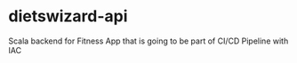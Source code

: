 # dietswizard-api
Scala backend for Fitness App that is going to be part of CI/CD Pipeline with IAC
